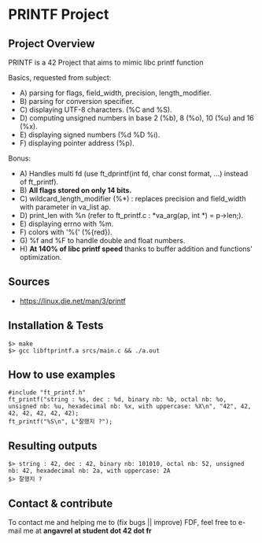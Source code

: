 # PRINTF Project

## Project Overview
PRINTF is a 42 Project that aims to mimic libc printf function

Basics, requested from subject:
* A) parsing for flags, field_width, precision, length_modifier.
* B) parsing for conversion specifier.
* C) displaying UTF-8 characters. (%C and %S).
* D) computing unsigned numbers in base 2 (%b), 8 (%o), 10 (%u) and 16 (%x).
* E) displaying signed numbers (%d %D %i).
* F) displaying pointer address (%p).

Bonus:
* A) Handles multi fd (use ft_dprintf(int fd, char const format, ...) instead of ft_printf).
* B) <strong>All flags stored on only 14 bits.</strong> 
* C) wildcard_length_modifier (%*) : replaces precision and field_width with parameter in va_list ap.
* D) print_len with %n (refer to ft_printf.c : *va_arg(ap, int *) = p->len;).
* E) displaying errno with %m.
* F) colors with '%{' (%{red}).
* G) %f and %F to handle double and float numbers.
* H) <strong>At 140% of libc printf speed</strong> thanks to buffer addition and functions' optimization.

## Sources
* https://linux.die.net/man/3/printf

## Installation & Tests
```
$> make
$> gcc libftprintf.a srcs/main.c && ./a.out
```

## How to use examples
```
#include "ft_printf.h"
ft_printf("string : %s, dec : %d, binary nb: %b, octal nb: %o, unsigned nb: %u, hexadecimal nb: %x, with uppercase: %X\n", "42", 42, 42, 42, 42, 42, 42);
ft_printf("%S\n", L"잘했지 ?");
```

## Resulting outputs
```
$> string : 42, dec : 42, binary nb: 101010, octal nb: 52, unsigned nb: 42, hexadecimal nb: 2a, with uppercase: 2A
$> 잘했지 ?
```

## Contact & contribute
To contact me and helping me to (fix bugs || improve) FDF, feel free to e-mail me at **angavrel at student dot 42 dot fr**

